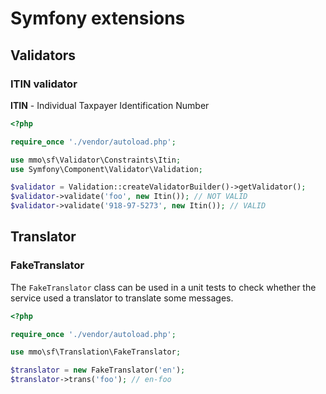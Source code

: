 # Symfony extensions

## Validators

### ITIN validator

**ITIN** - Individual Taxpayer Identification Number

```php
<?php

require_once './vendor/autoload.php';

use mmo\sf\Validator\Constraints\Itin;
use Symfony\Component\Validator\Validation;

$validator = Validation::createValidatorBuilder()->getValidator();
$validator->validate('foo', new Itin()); // NOT VALID
$validator->validate('918-97-5273', new Itin()); // VALID
```

## Translator

### FakeTranslator

The `FakeTranslator` class can be used in a unit tests to check whether the service used a translator to translate some messages.

```php
<?php

require_once './vendor/autoload.php';

use mmo\sf\Translation\FakeTranslator;

$translator = new FakeTranslator('en');
$translator->trans('foo'); // en-foo
```
